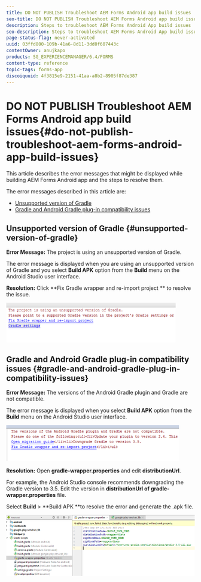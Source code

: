 ```yaml
---
title: DO NOT PUBLISH Troubleshoot AEM Forms Android app build issues
seo-title: DO NOT PUBLISH Troubleshoot AEM Forms Android app build issues
description: Steps to troubleshoot AEM Forms Android App build issues
seo-description: Steps to troubleshoot AEM Forms Android App build issues
page-status-flag: never-activated
uuid: 03ffd800-109b-41a6-8d11-3dd0f607443c
contentOwner: anujkapo
products: SG_EXPERIENCEMANAGER/6.4/FORMS
content-type: reference
topic-tags: forms-app
discoiquuid: 4f3815e9-2151-41aa-a8b2-8905f87de387
---
```


# DO NOT PUBLISH Troubleshoot AEM Forms Android app build issues{#do-not-publish-troubleshoot-aem-forms-android-app-build-issues}

This article describes the error messages that might be displayed while building AEM Forms Android app and the steps to resolve them.

The error messages described in this article are:

* [Unsupported version of Gradle](../../../forms/using/wip/troubleshoot-aem-forms-android-app-build-issues.md#unsupported-version-of-gradle)
* [Gradle and Android Gradle plug-in compatibility issues](../../../forms/using/wip/troubleshoot-aem-forms-android-app-build-issues.md#gradle-and-android-gradle-plug-in-compatibility-issues)

## Unsupported version of Gradle {#unsupported-version-of-gradle}

**Error Message:** The project is using an unsupported version of Gradle.

The error message is displayed when you are using an unsupported version of Gradle and you select **Build APK** option from the **Build** menu on the Android Studio user interface.

**Resolution:** Click **Fix Gradle wrapper and re-import project ** to resolve the issue.

![](assets/gradle_unsupported_version.png) 

## Gradle and Android Gradle plug-in compatibility issues {#gradle-and-android-gradle-plug-in-compatibility-issues}

**Error Message:** The versions of the Android Gradle plugin and Gradle are not compatible.

The error message is displayed when you select **Build APK** option from the **Build** menu on the Android Studio user interface. 

![](assets/gradle_plugin_compatibility.png)

**Resolution:** Open **gradle-wrapper.properties** and edit **distributionUrl**.

For example, the Android Studio console recommends downgrading the Gradle version to 3.5. Edit the version in **distributionUrl **of** gradle-wrapper.properties** file.

Select **Build** &gt; **Build APK **to resolve the error and generate the .apk file. 

![](assets/gradle_wrapper_properties.png)

